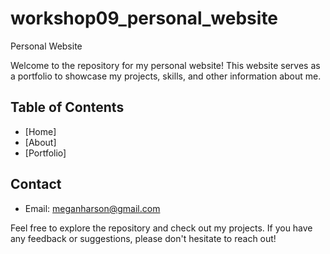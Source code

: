 # workshop09_personal_website
Personal Website

Welcome to the repository for my personal website! This website serves as a portfolio to showcase my projects, skills, and other information about me.

## Table of Contents
- [Home]
- [About]
- [Portfolio]


## Contact
- Email: meganharson@gmail.com

Feel free to explore the repository and check out my projects. If you have any feedback or suggestions, please don't hesitate to reach out!
